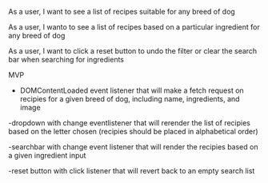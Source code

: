 As a user, I want to see a list of recipes suitable for any breed of dog

As a user, I wanto to see a list of recipes based on a particular ingredient for any breed of dog

As a user, I want to click a reset button to undo the filter or clear the search bar when searching for ingredients 

MVP
- DOMContentLoaded event listener that will make a fetch request on recipies for a given breed of dog, including name, ingredients, and image

-dropdown with change eventlistener that will rerender the list of recipies based on the letter chosen (recipies should be placed in alphabetical order)

-searchbar with change event listener that will render the recipies based on a given ingredient input 

-reset button with click listener that will revert back to an empty search list 


<!--<div id='create-drink'>
            <h2>Search For A Beer</h2>
            <form id='search-drink-form-by-name'>
                <h3>Search by name:</h3>
                <input type="text" name="name" placeholder="Name">
                <input type="submit" value="Search">
            </form>

            <form id='search-drink-form-by-random'>
                <h3>Click below to find out the drink of the day!</h3>
                <input type="submit" value="Search">
            </form>
        </div>
    -->


    